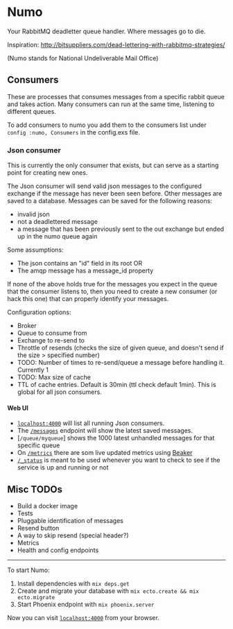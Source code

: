 # Numo

Your RabbitMQ deadletter queue handler. Where messages go to die.

Inspiration: http://bitsuppliers.com/dead-lettering-with-rabbitmq-strategies/

(Numo stands for National Undeliverable Mail Office)

## Consumers

These are processes that consumes messages from a specific rabbit queue and takes action. Many consumers can run at the same time, listening to different queues.

To add consumers to numo you add them to the consumers list under `config :numo, Consumers` in the config.exs file.

### Json consumer

This is currently the only consumer that exists, but can serve as a starting point for creating new ones.

The Json consumer will send valid json messages to the configured exchange if the message has never been seen before.
Other messages are saved to a database. Messages can be saved for the following reasons:

- invalid json
- not a deadlettered message
- a message that has been previously sent to the out exchange but ended up in the numo queue again

Some assumptions:

- The json contains an "id" field in its root OR
- The amqp message has a message_id property

If none of the above holds true for the messages you expect in the queue that the consumer listens to, then you need to create a new consumer (or hack this one) that can properly identify your messages.

Configuration options:

- Broker
- Queue to consume from
- Exchange to re-send to
- Throttle of resends (checks the size of given queue, and doesn't send if the size > specified number)
- TODO: Number of times to re-send/queue a message before handling it. Currently 1
- TODO: Max size of cache
- TTL of cache entries. Default is 30min (ttl check default 1min). This is global for all json consumers.


#### Web UI

- [`localhost:4000`](http://localhost:4000) will list all running Json consumers.
- The [`/messages`](http://localhost:4000/messages) endpoint will show the latest saved messages.
- [`/queue/myqueue`] shows the 1000 latest unhandled messages for that specific queue
- On [`/metrics`](http://localhost:4000/metrics) there are som live updated metrics using [Beaker](https://github.com/hahuang65/beaker)
- [`/_status`](http://localhost:4000/_status) is meant to be used whenever you want to check to see if the service is up and running or not

## Misc TODOs

- Build a docker image
- Tests
- Pluggable identification of messages
- Resend button
- A way to skip resend (special header?)
- Metrics
- Health and config endpoints

---

To start Numo:

  1. Install dependencies with `mix deps.get`
  2. Create and migrate your database with `mix ecto.create && mix ecto.migrate`
  3. Start Phoenix endpoint with `mix phoenix.server`

Now you can visit [`localhost:4000`](http://localhost:4000) from your browser.
